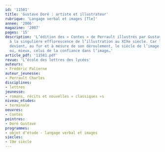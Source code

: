 ```yaml
---
id: '11581'
title: 'Gustave Doré : artiste et illustrateur'
rubrique: 'Langage verbal et images [Tle]'
annee: '2006'
magazine: '2007'
pages: '15'
description: 'L’édition des « Contes » de Perrault illustrés par Gustave Doré renvoie
  à la singulière efflorescence de l’illustration au XIXe siècle. Car le XIXe siècle
  devient, au fur et à mesure de son déroulement, le siècle de l’image triomphante
  ou, mieux, celui de la confiance dans l’image…'
article_pdf: '11581.pdf'
revue: 'L’école des lettres des lycées'
auteurs:
- Frédéric Palierne
auteur_jeunesse:
- Perrault Charles
disciplines:
- lettres
jeunesse:
- romans, récits et nouvelles « classiques »s
niveau_etudes:
- terminale
oeuvres:
- Contes
peintres:
- Doré Gustave
programmes:
- objet d’étude - langage verbal et images
siecles:
- 19e siècle
---
```

